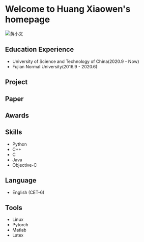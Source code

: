 # Welcome to Huang Xiaowen's homepage

![黄小文](media/16513931052782/%E9%BB%84%E5%B0%8F%E6%96%87.jpg)

## Education Experience

* University of Science and Technology of China(2020.9 - Now)
* Fujian Normal University(2016.9 - 2020.6)

## Project

## Paper



## Awards


## Skills
* Python
* C++
* C
* Java
* Objective-C

## Language
* English (CET-6)

## Tools
* Linux
* Pytorch
* Matlab
* Latex








